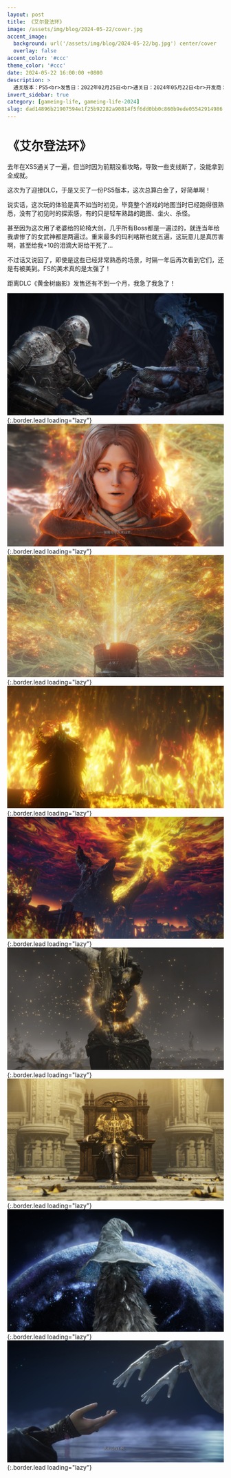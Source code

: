 ```yaml
---
layout: post
title: 《艾尔登法环》
image: /assets/img/blog/2024-05-22/cover.jpg
accent_image: 
  background: url('/assets/img/blog/2024-05-22/bg.jpg') center/cover
  overlay: false
accent_color: '#ccc'
theme_color: '#ccc'
date: 2024-05-22 16:00:00 +0800
description: >
  通关版本：PS5<br>发售日：2022年02月25日<br>通关日：2024年05月22日<br>开发商：From Software<br>发行商：BNEI
invert_sidebar: true
category: [gameing-life, gameing-life-2024]
slug: dad14896b21907594e1f25b92282a90814f5f6dd0bb0c860b9ede05542914986
---
```


# 《艾尔登法环》

去年在XSS通关了一遍，但当时因为前期没看攻略，导致一些支线断了，没能拿到全成就。

这次为了迎接DLC，于是又买了一份PS5版本，这次总算白金了，好简单啊！

说实话，这次玩的体验是真不如当时初见，毕竟整个游戏的地图当时已经跑得很熟悉，没有了初见时的探索感，有的只是轻车熟路的跑图、坐火、杀怪。

甚至因为这次用了老婆给的轮椅大剑，几乎所有Boss都是一遍过的，就连当年给我虐惨了的女武神都是两遍过。重来最多的玛利喀斯也就五遍，这玩意儿是真厉害啊，甚至给我+10的泪滴大哥给干死了...

不过话又说回了，即使是这些已经非常熟悉的场景，时隔一年后再次看到它们，还是有被美到。FS的美术真的是太强了！

距离DLC《黄金树幽影》发售还有不到一个月，我急了我急了！

![](/assets/img/blog/2024-05-22/1.jpg){:.border.lead loading="lazy"}
![](/assets/img/blog/2024-05-22/2.jpg){:.border.lead loading="lazy"}
![](/assets/img/blog/2024-05-22/3.jpg){:.border.lead loading="lazy"}
![](/assets/img/blog/2024-05-22/4.jpg){:.border.lead loading="lazy"}
![](/assets/img/blog/2024-05-22/5.jpg){:.border.lead loading="lazy"}
![](/assets/img/blog/2024-05-22/6.jpg){:.border.lead loading="lazy"}
![](/assets/img/blog/2024-05-22/7.jpg){:.border.lead loading="lazy"}
![](/assets/img/blog/2024-05-22/8.jpg){:.border.lead loading="lazy"}
![](/assets/img/blog/2024-05-22/9.jpg){:.border.lead loading="lazy"}